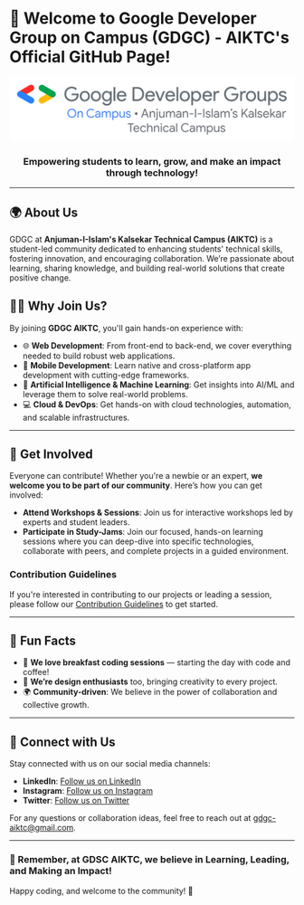 # 👋 Welcome to Google Developer Group on Campus (GDGC) - AIKTC's Official GitHub Page!

![Logo](./logo.svg)

<h3>
  <p align="center">
    Empowering students to learn, grow, and make an impact through technology!
  </p>
</h3>

---

## 🌍 About Us

GDGC at **Anjuman-I-Islam's Kalsekar Technical Campus (AIKTC)** is a student-led community dedicated to enhancing students' technical skills, fostering innovation, and encouraging collaboration. We’re passionate about learning, sharing knowledge, and building real-world solutions that create positive change.

## 🙋‍♀️ Why Join Us?

By joining **GDGC AIKTC**, you'll gain hands-on experience with:

- 🌐 **Web Development**: From front-end to back-end, we cover everything needed to build robust web applications.
- 📱 **Mobile Development**: Learn native and cross-platform app development with cutting-edge frameworks.
- 🤖 **Artificial Intelligence & Machine Learning**: Get insights into AI/ML and leverage them to solve real-world problems.
- 💻 **Cloud & DevOps**: Get hands-on with cloud technologies, automation, and scalable infrastructures.

---

## 🌈 Get Involved

Everyone can contribute! Whether you're a newbie or an expert, **we welcome you to be part of our community**. Here’s how you can get involved:

- **Attend Workshops & Sessions**: Join us for interactive workshops led by experts and student leaders.
- **Participate in Study-Jams**: Join our focused, hands-on learning sessions where you can deep-dive into specific technologies, collaborate with peers, and complete projects in a guided environment.

### Contribution Guidelines

If you're interested in contributing to our projects or leading a session, please follow our [Contribution Guidelines](#) to get started.

---

## 🎉 Fun Facts

- 🥞 **We love breakfast coding sessions** — starting the day with code and coffee!
- 🎨 **We’re design enthusiasts** too, bringing creativity to every project.
- 🌍 **Community-driven**: We believe in the power of collaboration and collective growth.

---

## 🤝 Connect with Us

Stay connected with us on our social media channels:

- **LinkedIn**: [Follow us on LinkedIn](#)
- **Instagram**: [Follow us on Instagram](#)
- **Twitter**: [Follow us on Twitter](#)

For any questions or collaboration ideas, feel free to reach out at [gdgc-aiktc@gmail.com](mailto:gdgc-aiktc@gmail.com).

---

### 🌟 Remember, at GDSC AIKTC, we believe in **Learning, Leading, and Making an Impact**!

Happy coding, and welcome to the community! 🚀
